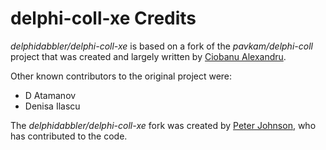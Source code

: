 # delphi-coll-xe Credits

*delphidabbler/delphi-coll-xe* is based on a fork of the *pavkam/delphi-coll* project that was created and largely written by [Ciobanu Alexandru](https://github.com/pavkam).

Other known contributors to the original project were:

* D Atamanov
* Denisa Ilascu

The *delphidabbler/delphi-coll-xe* fork was created by [Peter Johnson](http://en.gravatar.com/delphidabbler), who has contributed to the code.
